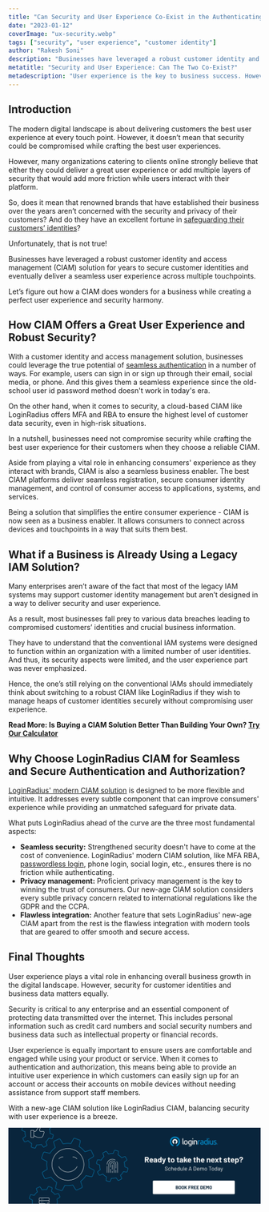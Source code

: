 ```yaml
---
title: "Can Security and User Experience Co-Exist in the Authenticating and Authorizing Space?"
date: "2023-01-12"
coverImage: "ux-security.webp"
tags: ["security", "user experience", "customer identity"]
author: "Rakesh Soni"
description: "Businesses have leveraged a robust customer identity and access management (CIAM) solution for years to secure customer identities and eventually deliver a seamless user experience across multiple touchpoints. Let’s figure out how a CIAM does wonders for a business while creating a perfect user experience and security harmony."
metatitle: "Security and User Experience: Can The Two Co-Exist?"
metadescription: "User experience is the key to business success. However, security matters equally. Here’s how businesses can ensure robust security with user experience."
---
```


## Introduction

The modern digital landscape is about delivering customers the best user experience at every touch point. However, it doesn’t mean that security could be compromised while crafting the best user experiences. 

However, many organizations catering to clients online strongly believe that either they could deliver a great user experience or add multiple layers of security that would add more friction while users interact with their platform. 

So, does it mean that renowned brands that have established their business over the years aren’t concerned with the security and privacy of their customers? And do they have an excellent fortune in [safeguarding their customers’ identities](https://www.loginradius.com/security/)? 

Unfortunately, that is not true! 

Businesses have leveraged a robust customer identity and access management (CIAM) solution for years to secure customer identities and eventually deliver a seamless user experience across multiple touchpoints. 

Let’s figure out how a CIAM does wonders for a business while creating a perfect user experience and security harmony. 


## How CIAM Offers a Great User Experience and Robust Security?

With a customer identity and access management solution, businesses could leverage the true potential of [seamless authentication](https://www.loginradius.com/authentication/) in a number of ways. For example, users can sign in or sign up through their email, social media, or phone. And this gives them a seamless experience since the old-school user id password method doesn't work in today's era. 

On the other hand, when it comes to security, a cloud-based CIAM like LoginRadius offers MFA and RBA to ensure the highest level of customer data security, even in high-risk situations.

In a nutshell, businesses need not compromise security while crafting the best user experience for their customers when they choose a reliable CIAM. 

Aside from playing a vital role in enhancing consumers' experience as they interact with brands, CIAM is also a seamless business enabler. The best CIAM platforms deliver seamless registration, secure consumer identity management, and control of consumer access to applications, systems, and services.

Being a solution that simplifies the entire consumer experience - CIAM is now seen as a business enabler. It allows consumers to connect across devices and touchpoints in a way that suits them best.


## What if a Business is Already Using a Legacy IAM Solution? 

Many enterprises aren’t aware of the fact that most of the legacy IAM systems may support customer identity management but aren’t designed in a way to deliver security and user experience. 

As a result, most businesses fall prey to various data breaches leading to compromised customers’ identities and crucial business information. 

They have to understand that the conventional IAM systems were designed to function within an organization with a limited number of user identities. And thus, its security aspects were limited, and the user experience part was never emphasized. 

Hence, the one’s still relying on the conventional IAMs should immediately think about switching to a robust CIAM like LoginRadius if they wish to manage heaps of customer identities securely without compromising user experience. 

**Read More: Is Buying a CIAM Solution Better Than Building Your Own? [Try Our Calculator](https://www.loginradius.com/resource/ciam-build-vs-buy/)**


## Why Choose LoginRadius CIAM for Seamless and Secure Authentication and Authorization? 

[LoginRadius' modern CIAM solution](https://www.loginradius.com/) is designed to be more flexible and intuitive. It addresses every subtle component that can improve consumers' experience while providing an unmatched safeguard for private data.

What puts LoginRadius ahead of the curve are the three most fundamental aspects:



* **Seamless security:** Strengthened security doesn't have to come at the cost of convenience. LoginRadius' modern CIAM solution, like MFA RBA, [passwordless login](https://www.loginradius.com/passwordless-login/), phone login, social login, etc., ensures there is no friction while authenticating.
* **Privacy management:** Proficient privacy management is the key to winning the trust of consumers. Our new-age CIAM solution considers every subtle privacy concern related to international regulations like the GDPR and the CCPA.
* **Flawless integration:** Another feature that sets LoginRadius' new-age CIAM apart from the rest is the flawless integration with modern tools that are geared to offer smooth and secure access.


## Final Thoughts 

User experience plays a vital role in enhancing overall business growth in the digital landscape. However, security for customer identities and business data matters equally.

Security is critical to any enterprise and an essential component of protecting data transmitted over the internet. This includes personal information such as credit card numbers and social security numbers and business data such as intellectual property or financial records.

User experience is equally important to ensure users are comfortable and engaged while using your product or service. When it comes to authentication and authorization, this means being able to provide an intuitive user experience in which customers can easily sign up for an account or access their accounts on mobile devices without needing assistance from support staff members.

With a new-age CIAM solution like LoginRadius CIAM, balancing security with user experience is a breeze. 



[![LoginRadius Book a Demo](../../assets/book-a-demo-loginradius.webp)](https://www.loginradius.com/contact-us?utm_source=blog&utm_medium=web&utm_campaign=security-ux-can-coexist)
